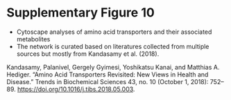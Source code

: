 # Supplementary Figure 10
- Cytoscape analyses of amino acid transporters and their associated metabolites
- The network is curated based on literatures collected from multiple sources but mostly from Kandasamy et al. (2018).

Kandasamy, Palanivel, Gergely Gyimesi, Yoshikatsu Kanai, and Matthias A. Hediger. “Amino Acid Transporters Revisited: New Views in Health and Disease.” Trends in Biochemical Sciences 43, no. 10 (October 1, 2018): 752–89. https://doi.org/10.1016/j.tibs.2018.05.003.
